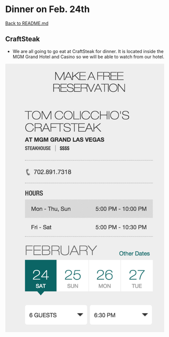 # Dinner on Feb. 24th

[Back to README.md](https://github.com/jjung759/cs4320-Trip-Project/blob/master/README.md)

## CraftSteak

* We are all going to go eat at CraftSteak for dinner. It is located inside the MGM Grand Hotel and Casino so we will be able to watch from our hotel.

![CraftSteak](https://github.com/jjung759/cs4320-Trip-Project/blob/master/images/CraftSteakReservation.png)
